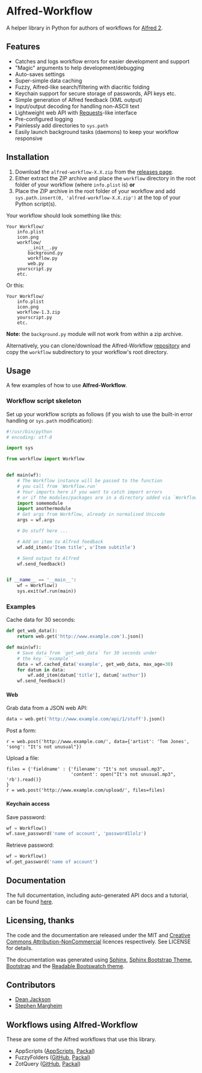
# Alfred-Workflow #

A helper library in Python for authors of workflows for [Alfred 2](http://www.alfredapp.com/).

## Features ##

- Catches and logs workflow errors for easier development and support
- "Magic" arguments to help development/debugging
- Auto-saves settings
- Super-simple data caching
- Fuzzy, Alfred-like search/filtering with diacritic folding
- Keychain support for secure storage of passwords, API keys etc.
- Simple generation of Alfred feedback (XML output)
- Input/output decoding for handling non-ASCII text
- Lightweight web API with [Requests](http://docs.python-requests.org/en/latest/)-like interface
- Pre-configured logging
- Painlessly add directories to `sys.path`
- Easily launch background tasks (daemons) to keep your workflow responsive

## Installation ##

1. Download the `alfred-workflow-X.X.zip` from the [releases page](https://github.com/deanishe/alfred-workflow/releases).
2. Either extract the ZIP archive and place the `workflow` directory in the root folder of your workflow (where `info.plist` is) **or**
3. Place the ZIP archive in the root folder of your workflow and add `sys.path.insert(0, 'alfred-workflow-X.X.zip')` at the top of your Python script(s).

Your workflow should look something like this:

    Your Workflow/
        info.plist
        icon.png
        workflow/
            __init__.py
            background.py
            workflow.py
            web.py
        yourscript.py
        etc.

Or this:

    Your Workflow/
        info.plist
        icon.png
        workflow-1.3.zip
        yourscript.py
        etc.

**Note:** the `background.py` module will not work from within a zip archive.

Alternatively, you can clone/download the Alfred-Workflow [repository](https://github.com/deanishe/alfred-workflow) and copy the `workflow` subdirectory to your workflow's root directory.

## Usage ##

A few examples of how to use **Alfred-Workflow**.

### Workflow script skeleton ###

Set up your workflow scripts as follows (if you wish to use the built-in error handling or `sys.path` modification):

```python
#!/usr/bin/python
# encoding: utf-8

import sys

from workflow import Workflow


def main(wf):
    # The Workflow instance will be passed to the function
    # you call from `Workflow.run`
    # Your imports here if you want to catch import errors
    # or if the modules/packages are in a directory added via `Workflow(libraries=...)`
    import somemodule
    import anothermodule
    # Get args from Workflow, already in normalised Unicode
    args = wf.args

    # Do stuff here ...

    # Add an item to Alfred feedback
    wf.add_item(u'Item title', u'Item subtitle')

    # Send output to Alfred
    wf.send_feedback()


if __name__ == '__main__':
    wf = Workflow()
    sys.exit(wf.run(main))
```

### Examples ###

Cache data for 30 seconds:

```python
def get_web_data():
    return web.get('http://www.example.com').json()

def main(wf):
    # Save data from `get_web_data` for 30 seconds under
    # the key ``example``
    data = wf.cached_data('example', get_web_data, max_age=30)
    for datum in data:
        wf.add_item(datum['title'], datum['author'])
    wf.send_feedback()
```

#### Web ####

Grab data from a JSON web API:

```python
data = web.get('http://www.example.com/api/1/stuff').json()
```

Post a form:

```
r = web.post('http://www.example.com/', data={'artist': 'Tom Jones', 'song': "It's not unusual"})
```

Upload a file:

```
files = {'fieldname' : {'filename': "It's not unusual.mp3",
                        'content': open("It's not unusual.mp3", 'rb').read()}
}
r = web.post('http://www.example.com/upload/', files=files)
```

#### Keychain access ####

Save password:

```python
wf = Workflow()
wf.save_password('name of account', 'password1lolz')
```

Retrieve password:

```python
wf = Workflow()
wf.get_password('name of account')
```

## Documentation ##

The full documentation, including auto-generated API docs and a tutorial, can be found [here](http://deanishe.github.io/alfred-workflow/).

## Licensing, thanks ##

The code and the documentation are released under the MIT and [Creative Commons Attribution-NonCommercial](https://creativecommons.org/licenses/by-nc/4.0/legalcode) licences respectively. See LICENSE for details.

The documentation was generated using [Sphinx](http://sphinx-doc.org/), [Sphinx Bootstrap Theme](http://ryan-roemer.github.io/sphinx-bootstrap-theme/), [Bootstrap](http://getbootstrap.com/) and the [Readable Bootswatch theme](http://bootswatch.com/readable/).


## Contributors ##

- [Dean Jackson](https://github.com/deanishe)
- [Stephen Margheim](https://github.com/smargh)

## Workflows using Alfred-Workflow ##

These are some of the Alfred workflows that use this library.

- AppScripts ([AppScripts](https://github.com/deanishe/alfred-appscripts), [Packal](http://www.packal.org/users/deanishe))
- FuzzyFolders ([GitHub](https://github.com/deanishe/alfred-fuzzyfolders), [Packal](http://www.packal.org/workflow/fuzzy-folders))
- ZotQuery ([GitHub](https://github.com/smargh/alfred_zotquery), [Packal](http://www.packal.org/workflow/zotquery))

